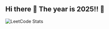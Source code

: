 ## Hi there 👋 The year is 2025!! 🌱
![LeetCode Stats](https://leetcard.jacoblin.cool/Beedrick?theme=nord&font=Oxygen&ext=activity)
<!--
**Beedrick/Beedrick** is a ✨ _special_ ✨ repository because its `README.md` (this file) appears on your GitHub profile.

Here are some ideas to get you started:

- 🔭 I’m currently working on ...
- 🌱 I’m currently learning ...
- 👯 I’m looking to collaborate on ...
- 🤔 I’m looking for help with ...
- 💬 Ask me about ...
- 📫 How to reach me: ...
- 😄 Pronouns: ...
- ⚡ Fun fact: ...
-->
